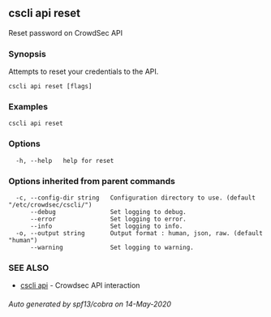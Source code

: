 ## cscli api reset

Reset password on CrowdSec API

### Synopsis

Attempts to reset your credentials to the API.

```
cscli api reset [flags]
```

### Examples

```
cscli api reset
```

### Options

```
  -h, --help   help for reset
```

### Options inherited from parent commands

```
  -c, --config-dir string   Configuration directory to use. (default "/etc/crowdsec/cscli/")
      --debug               Set logging to debug.
      --error               Set logging to error.
      --info                Set logging to info.
  -o, --output string       Output format : human, json, raw. (default "human")
      --warning             Set logging to warning.
```

### SEE ALSO

* [cscli api](cscli_api.md)	 - Crowdsec API interaction

###### Auto generated by spf13/cobra on 14-May-2020
